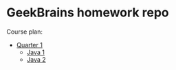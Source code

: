 # GeekBrains homework repo
Course plan:
* [Quarter 1](https://github.com/burtsdenis/geekBrainsHomeWork/tree/master/src/ru/geekbrains/quarter1)
    * [Java 1](https://github.com/burtsdenis/geekBrainsHomeWork/tree/master/src/ru/geekbrains/quarter1/java1)
    * [Java 2](https://github.com/burtsdenis/geekBrainsHomeWork/tree/master/src/ru/geekbrains/quarter1/java2) 
